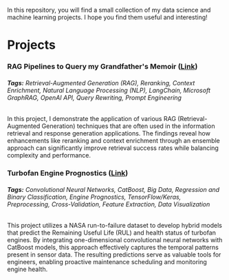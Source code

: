In this repository, you will find a small collection of my data science and machine learning projects. I hope you find them useful and interesting!

# Projects

### **RAG Pipelines to Query my Grandfather's Memoir ([Link](https://github.com/MattPickard/Data-Science-Portfolio/tree/main/Memior%20RAG%20Project))**

###### **Tags:** Retrieval-Augmented Generation (RAG), Reranking, Context Enrichment, Natural Language Processing (NLP), LangChain, Microsoft GraphRAG, OpenAI API, Query Rewriting, Prompt Engineering

In this project, I demonstrate the application of various RAG (Retrieval-Augmented Generation) techniques that are often used in the information retrieval and response generation applications. The findings reveal how enhancements like reranking and context enrichment through an ensemble approach can significantly improve retrieval success rates while balancing complexity and performance.



### **Turbofan Engine Prognostics ([Link](https://github.com/MattPickard/Data-Science-Portfolio/tree/main/Turbofan%20Engine%20Prognostics%20Project))**

###### **Tags:** Convolutional Neural Networks, CatBoost, Big Data, Regression and Binary Classification, Engine Prognostics, TensorFlow/Keras, Preprocessing, Cross-Validation, Feature Extraction, Data Visualization

This project utilizes a NASA run-to-failure dataset to develop hybrid models that predict the Remaining Useful Life (RUL) and health status of turbofan engines. By integrating one-dimensional convolutional neural networks with CatBoost models, this approach effectively captures the temporal patterns present in sensor data. The resulting predictions serve as valuable tools for engineers, enabling proactive maintenance scheduling and monitoring engine health.



